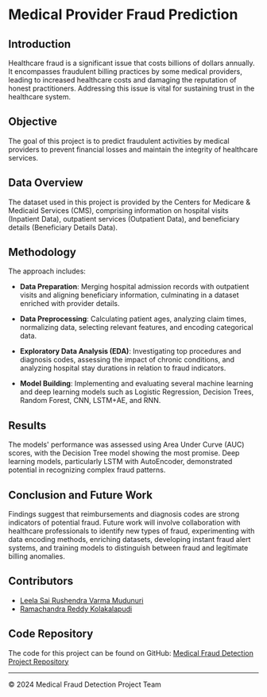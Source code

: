 # Medical Provider Fraud Prediction

## Introduction
Healthcare fraud is a significant issue that costs billions of dollars annually. It encompasses fraudulent billing practices by some medical providers, leading to increased healthcare costs and damaging the reputation of honest practitioners. Addressing this issue is vital for sustaining trust in the healthcare system.

## Objective
The goal of this project is to predict fraudulent activities by medical providers to prevent financial losses and maintain the integrity of healthcare services.

## Data Overview
The dataset used in this project is provided by the Centers for Medicare & Medicaid Services (CMS), comprising information on hospital visits (Inpatient Data), outpatient services (Outpatient Data), and beneficiary details (Beneficiary Details Data).

## Methodology
The approach includes:

- **Data Preparation**: Merging hospital admission records with outpatient visits and aligning beneficiary information, culminating in a dataset enriched with provider details.

- **Data Preprocessing**: Calculating patient ages, analyzing claim times, normalizing data, selecting relevant features, and encoding categorical data.

- **Exploratory Data Analysis (EDA)**: Investigating top procedures and diagnosis codes, assessing the impact of chronic conditions, and analyzing hospital stay durations in relation to fraud indicators.

- **Model Building**: Implementing and evaluating several machine learning and deep learning models such as Logistic Regression, Decision Trees, Random Forest, CNN, LSTM+AE, and RNN.

## Results
The models' performance was assessed using Area Under Curve (AUC) scores, with the Decision Tree model showing the most promise. Deep learning models, particularly LSTM with AutoEncoder, demonstrated potential in recognizing complex fraud patterns.

## Conclusion and Future Work
Findings suggest that reimbursements and diagnosis codes are strong indicators of potential fraud. Future work will involve collaboration with healthcare professionals to identify new types of fraud, experimenting with data encoding methods, enriching datasets, developing instant fraud alert systems, and training models to distinguish between fraud and legitimate billing anomalies.

## Contributors
- [Leela Sai Rushendra Varma Mudunuri](https://www.linkedin.com/in/leela-sai-rushendra-varma-mudunuri-55b5a7215/)
- [Ramachandra Reddy Kolakalapudi](https://www.linkedin.com/in/ramachandra-reddy-16babb159/)

## Code Repository
The code for this project can be found on GitHub: [Medical Fraud Detection Project Repository](https://github.com/ram301997/medical_fraud_detection)

---

© 2024 Medical Fraud Detection Project Team
